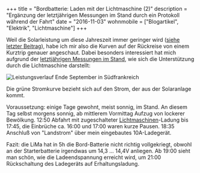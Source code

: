 +++
title 		= "Bordbatterie: Laden mit der Lichtmaschine (2)"
description = "Ergänzung der letztjährigen Messungen im Stand durch ein Protokoll während der Fahrt"
date 		= "2016-11-03"
wohnmobile  = ["Blogartikel", "Elektrik", "Lichtmaschine"]
+++

Weil die Solarleistung um diese Jahreszeit immer geringer wird ([siehe letzter Beitrag](/blog/2016-11-02-solarleistung-es-wird-winter.html)), habe ich mir also die Kurven auf der Rückreise von einem Kurztrip genauer angeschaut. Dabei besonders interessiert hat mich aufgrund der [letztjährigen Messungen im Stand](/blog/2015-12-25-laden-mit-lichtmaschine.html), wie sich die Unterstützung durch die Lichtmaschine darstellt: <!--more-->

![Leistungsverlauf Ende September in Südfrankreich](/bilder/2016-11/2016.11.01_04-00-00_solar1_batterie.png)

Die grüne Stromkurve bezieht sich auf den Strom, der aus der Solaranlage kommt.

Voraussetzung: einige Tage gewohnt, meist sonnig, im Stand. An diesem Tag selbst morgens sonnig, ab mittlerem Vormittag Aufzug von lockerer Bewölkung.
12:50 Abfahrt mit zugeschalteter [Lichtmaschinen](/blog/2012-04-23-bosch-lichtmaschine.html)-Ladung bis 17:45, die Einbrüche ca. 16:00 und 17:00 waren kurze Pausen.
18:35 Anschluß von "Landstrom" über mein eingebautes 10A-Ladegerät.

Fazit: die LiMa hat in 5h die Bord-Batterie nicht richtig vollgekriegt, obwohl an der Starterbatterie irgendwas um 14,3 ... 14,4V anliegen.
Ab 19:00 sieht man schön, wie die Ladeendspannung erreicht wird, um 21:00 Rückschaltung des Ladegeräts auf Erhaltungsladung.